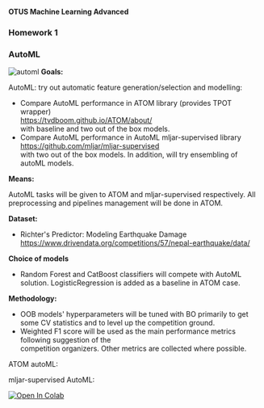 <!-- ![anomaly_detection_](https://user-images.githubusercontent.com/73858914/149597304-433afb05-5fca-4285-a158-00ff430364ff.png) -->
**OTUS Machine Learning Advanced**
### **Homework 1** 

### AutoML
![automl](https://user-images.githubusercontent.com/73858914/153239767-95271e10-01ad-4b67-ab48-a2e99b695d8d.png)
**Goals:**  

AutoML: try out automatic feature generation/selection and modelling:  
- Compare AutoML performance in ATOM library (provides TPOT wrapper)   
https://tvdboom.github.io/ATOM/about/  
with baseline and two out of the box models.
- Compare AutoML performance in AutoML mljar-supervised library  
https://github.com/mljar/mljar-supervised  
with two out of the box models.
In addition, will try ensembling of autoML models.

**Means:**  

AutoML tasks will be given to ATOM and mljar-supervised respectively.
All preprocessing and pipelines management will be done in ATOM.

**Dataset:**  

- Richter's Predictor: Modeling Earthquake Damage  
https://www.drivendata.org/competitions/57/nepal-earthquake/data/

**Choice of models**  

- Random Forest and CatBoost classifiers will compete with AutoML solution.
LogisticRegression is added as a baseline in ATOM case.

**Methodology:**  

- OOB models' hyperparameters will be tuned with BO primarily to get some CV statistics and to level up the competition ground.  
- Weighted F1 score will be used as the main performance metrics following  suggestion of the  
competition organizers. Other metrics are collected where possible.

ATOM autoML:

mljar-supervised AutoML:  

<a href="https://colab.research.google.com/github/oort77/OTUS_ADV_HW1/blob/main/notebooks/otus_adv_hw1_automl_mljar.ipynb" target="_parent"><img src="https://colab.research.google.com/assets/colab-badge.svg" alt="Open In Colab"/></a>

